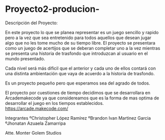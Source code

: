 # Proyecto2-producion-
Descripción del Proyecto: 

En este proyecto lo que se planea representar es un juego sencillo y rapido pero a la vez que sea entretenido para todos aquellos que desean jugar algo que no les tome mucho de su tiempo libre. El proyecto se presentara como un juego de acertijos que se deberan completar uno a la vez mientras se presenta una historia de trasfondo que introduzcan al usuario en el mundo presentado. 

Cada nivel será más dificil que el anterior y cada uno de ellos contará con una distinta ambientación que vaya de acuerdo a la historia de trasfondo. 

Es un proyecto pequeño pero que esperamos sea del agrado de todos. 

El proyecto  por cuestiones de tiempo decidimos que se desarrollara en Arcademakecode ya que considereamos que es la forma de mas optima de 
desarrollar el  juego  en los tiempos establecidos.
https://arcade.makecode.com/


Integrantes 
ºChristopher López Ramírez
ºBrandon Ivan Martinez Garcia
ºJhonatan Azuaela Zamarripa

Atte.  Monter Golem Studios 
